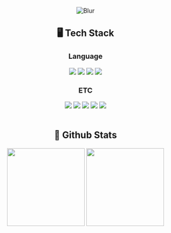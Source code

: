 <div align="center">

  <!--Header-->
  ![Blur](https://capsule-render.vercel.app/api?type=blur&height=300&color=gradient&customColorList=0,2&text=🏃‍♀️%20Runner%20·%20💻%20Developer&strokeWidth=1&section=footer&reversal=true&fontAlign=50&stroke=7F00FF&fontSize=40&textBg=false)

  <!--Body-->
  
  ## 🖥️ Tech Stack
  ### Language
  <img src="https://img.shields.io/badge/Node.js-5FA04E?style=flat-square&logo=Node.js&logoColor=white"/>
  <img src="https://img.shields.io/badge/JavaScript-F7DF1E?style=flat-square&logo=JavaScript&logoColor=white"/>
  <img src="https://img.shields.io/badge/HTML5-E34F26?style=flat-square&logo=HTML5&logoColor=white"/>
  <img src="https://img.shields.io/badge/CSS3-1572B6?style=flat-square&logo=CSS3&logoColor=white"/>
  <br/>
  
  ### ETC
  <img src="https://img.shields.io/badge/Notion-000000?style=flat-square&logo=Notion&logoColor=white"/>
  <img src="https://img.shields.io/badge/Discord-5865F2?style=flat-square&logo=Discord&logoColor=white"/>
  <img src="https://img.shields.io/badge/Slack-4A154B?style=flat-square&logo=Slack&logoColor=white"/>
  <img src="https://img.shields.io/badge/Figma-F24E1E?style=flat-square&logo=Figma&logoColor=white"/>
  <img src="https://img.shields.io/badge/MySQL-4479A1?style=flat-square&logo=MySQL&logoColor=white"/>
  <br/><br/>
  
  ## 🤔 Github Stats
  <div>
    <img src="https://github-readme-stats.vercel.app/api?username=Mingyeong-Kang&show_icons=true&theme=default" height="180px"/>
    <img src="https://github-readme-stats.vercel.app/api/top-langs/?username=Mingyeong-Kang&layout=compact&theme=default" height="180px"/>
  </div>
  
</div>

<!--
**Mingyeong-Kang/Mingyeong-Kang** is a ✨ _special_ ✨ repository because its `README.md` (this file) appears on your GitHub profile.

Here are some ideas to get you started:

- 🔭 I’m currently working on ...
- 🌱 I’m currently learning ...
- 👯 I’m looking to collaborate on ...
- 🤔 I’m looking for help with ...
- 💬 Ask me about ...
- 📫 How to reach me: ...
- 😄 Pronouns: ...
- ⚡ Fun fact: ...
-->
